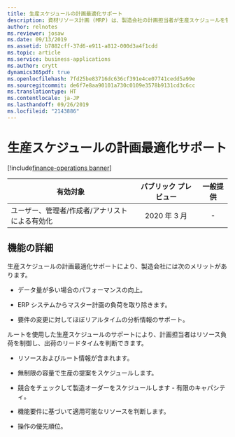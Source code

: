 ```yaml
---
title: 生産スケジュールの計画最適化サポート
description: 資材リソース計画 (MRP) は、製造会社の計画担当者が生産スケジュールを管理し、リソースの負荷を制御し、出荷のリード タイムを判断するのに役立ちます。 計画の最適化により、リアルタイムに近い計画が独立したサービスとして促進されます。 企業は生産スケジュールに依存して生産を計画し、必要な材料と製品を確実に入手できるようにします。
author: relnotes
ms.reviewer: josaw
ms.date: 09/13/2019
ms.assetid: b7882cff-37d6-e911-a812-000d3a4f1cdd
ms.topic: article
ms.service: business-applications
ms.author: crytt
dynamics365pdf: true
ms.openlocfilehash: 7fd25be83716dc636cf391e4ce07741cedd5a99e
ms.sourcegitcommit: de6f7e8aa90101a730c0109e3578b9131cd3c6cc
ms.translationtype: HT
ms.contentlocale: ja-JP
ms.lasthandoff: 09/26/2019
ms.locfileid: "2143886"
---
```

# <a name="planning-optimization-support-for-production-scheduling"></a>生産スケジュールの計画最適化サポート
[!include[finance-operations banner](../includes/finance-operations.md)]

| 有効対象    |  パブリック プレビュー | 一般提供 | 
| ---------- | :----------: |:----------: |
|ユーザー、管理者/作成者/アナリストによる有効化|2020 年 3 月| -|






## <a name="feature-details"></a>機能の詳細
<!--feature detail start -->
生産スケジュールの計画最適化サポートにより、製造会社には次のメリットがあります。 

-  データ量が多い場合のパフォーマンスの向上。

-  ERP システムからマスター計画の負荷を取り除きます。
 
-  要件の変更に対してほぼリアルタイムの分析情報のサポート。

ルートを使用した生産スケジュールのサポートにより、計画担当者はリソース負荷を制御し、出荷のリードタイムを判断できます。

-  リソースおよびルート情報が含まれます。

-  無制限の容量で生産の提案をスケジュールします。
 
-  競合をチェックして製造オーダーをスケジュールします - 有限のキャパシティ。

-  機能要件に基づいて適用可能なリソースを判断します。

-  操作の優先順位。

<!--feature detail end -->











